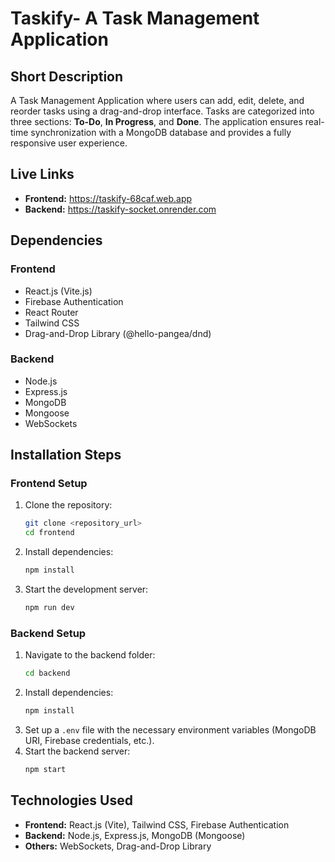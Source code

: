 # Taskify- A Task Management Application

## Short Description
A Task Management Application where users can add, edit, delete, and reorder tasks using a drag-and-drop interface. Tasks are categorized into three sections: **To-Do**, **In Progress**, and **Done**. The application ensures real-time synchronization with a MongoDB database and provides a fully responsive user experience.

## Live Links
- **Frontend:**  https://taskify-68caf.web.app
- **Backend:** https://taskify-socket.onrender.com

## Dependencies
### Frontend
- React.js (Vite.js)
- Firebase Authentication
- React Router
- Tailwind CSS
- Drag-and-Drop Library (@hello-pangea/dnd)

### Backend
- Node.js
- Express.js
- MongoDB
- Mongoose
- WebSockets 

## Installation Steps
### Frontend Setup
1. Clone the repository:
   ```sh
   git clone <repository_url>
   cd frontend
   ```
2. Install dependencies:
   ```sh
   npm install
   ```
3. Start the development server:
   ```sh
   npm run dev
   ```

### Backend Setup
1. Navigate to the backend folder:
   ```sh
   cd backend
   ```
2. Install dependencies:
   ```sh
   npm install
   ```
3. Set up a `.env` file with the necessary environment variables (MongoDB URI, Firebase credentials, etc.).
4. Start the backend server:
   ```sh
   npm start
   ```

## Technologies Used
- **Frontend:** React.js (Vite), Tailwind CSS, Firebase Authentication
- **Backend:** Node.js, Express.js, MongoDB (Mongoose)
- **Others:** WebSockets, Drag-and-Drop Library


